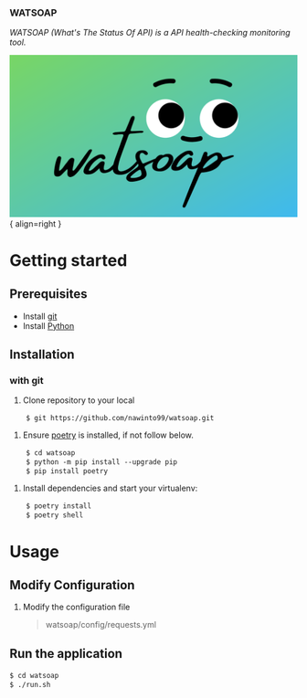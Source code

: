 ### **WATSOAP**

_WATSOAP (What's The Status Of API) is a API health-checking monitoring tool._

![alt text](./assets/watsoap.png){ align=right }

# Getting started

## Prerequisites

- Install [git](https://git-scm.com/)
- Install [Python](https://www.python.org/)

## Installation

### with git

1. Clone repository to your local

```
    $ git https://github.com/nawinto99/watsoap.git
```

1. Ensure [poetry](https://python-poetry.org/docs/) is installed, if not follow below.

```
    $ cd watsoap
    $ python -m pip install --upgrade pip
    $ pip install poetry
```

1. Install dependencies and start your virtualenv:

```
    $ poetry install
    $ poetry shell
```

# Usage

## Modify Configuration

1. Modify the configuration file

   > watsoap/config/requests.yml

## Run the application

```
$ cd watsoap
$ ./run.sh
```
